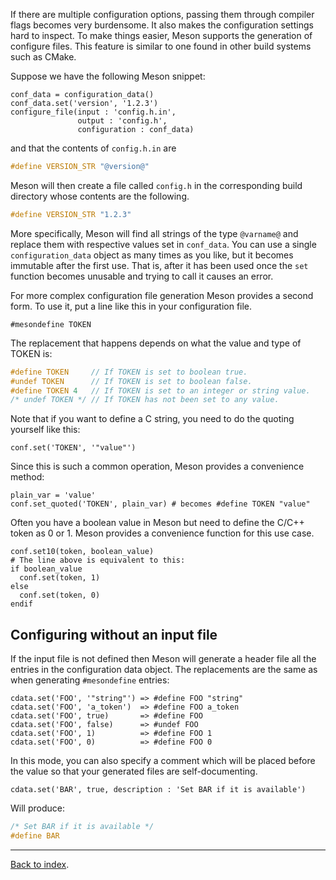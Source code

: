 If there are multiple configuration options, passing them through compiler flags becomes very burdensome. It also makes the configuration settings hard to inspect. To make things easier, Meson supports the generation of configure files. This feature is similar to one found in other build systems such as CMake.

Suppose we have the following Meson snippet:

```meson
conf_data = configuration_data()
conf_data.set('version', '1.2.3')
configure_file(input : 'config.h.in',
               output : 'config.h',
               configuration : conf_data)
```

and that the contents of `config.h.in` are

```c
#define VERSION_STR "@version@"
```

Meson will then create a file called `config.h` in the corresponding build directory whose contents are the following.

```c
#define VERSION_STR "1.2.3"
```

More specifically, Meson will find all strings of the type `@varname@` and replace them with respective values set in `conf_data`. You can use a single `configuration_data` object as many times as you like, but it becomes immutable after the first use. That is, after it has been used once the `set` function becomes unusable and trying to call it causes an error.

For more complex configuration file generation Meson provides a second form. To use it, put a line like this in your configuration file.

    #mesondefine TOKEN

The replacement that happens depends on what the value and type of TOKEN is:

```c
#define TOKEN     // If TOKEN is set to boolean true.
#undef TOKEN      // If TOKEN is set to boolean false.
#define TOKEN 4   // If TOKEN is set to an integer or string value.
/* undef TOKEN */ // If TOKEN has not been set to any value.
```

Note that if you want to define a C string, you need to do the quoting yourself like this:

```meson
conf.set('TOKEN', '"value"')
```

Since this is such a common operation, Meson provides a convenience method:

```meson
plain_var = 'value'
conf.set_quoted('TOKEN', plain_var) # becomes #define TOKEN "value"
```

Often you have a boolean value in Meson but need to define the C/C++ token as 0 or 1. Meson provides a convenience function for this use case.

```meson
conf.set10(token, boolean_value)
# The line above is equivalent to this:
if boolean_value
  conf.set(token, 1)
else
  conf.set(token, 0)
endif
```

## Configuring without an input file

If the input file is not defined then Meson will generate a header file all the entries in the configuration data object. The replacements are the same as when generating `#mesondefine` entries:

```meson
cdata.set('FOO', '"string"') => #define FOO "string"
cdata.set('FOO', 'a_token')  => #define FOO a_token
cdata.set('FOO', true)       => #define FOO
cdata.set('FOO', false)      => #undef FOO
cdata.set('FOO', 1)          => #define FOO 1
cdata.set('FOO', 0)          => #define FOO 0
```

In this mode, you can also specify a comment which will be placed before the value so that your generated files are self-documenting.

```meson
cdata.set('BAR', true, description : 'Set BAR if it is available')
```

Will produce:

```c
/* Set BAR if it is available */
#define BAR
```

---

[Back to index](Manual).
